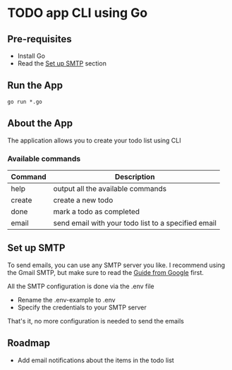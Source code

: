 # TODO app CLI using Go

## Pre-requisites
- Install Go
- Read the [Set up SMTP](#set-up-smtp) section

## Run the App
`go run *.go`

## About the App
The application allows you to create your todo list using CLI

### Available commands
| Command    | Description                                         |
| ---------- | --------------------------------------------------- |
| help       | output all the available commands                   |
| create     | create a new todo                                   |
| done       | mark a todo as completed                            |
| email      | send email with your todo list to a specified email |

## Set up SMTP
To send emails, you can use any SMTP server you like.
I recommend using the Gmail SMTP, but make sure to read the [Guide from Google](https://myaccount.google.com/lesssecureapps) first.

All the SMTP configuration is done via the .env file

- Rename the .env-example to .env
- Specify the credentials to your SMTP server

That's it, no more configuration is needed to send the emails

## Roadmap

- Add email notifications about the items in the todo list
